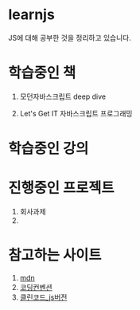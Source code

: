 # learnjs

JS에 대해 공부한 것을 정리하고 있습니다.


# 학습중인 책

1. 모던자바스크립트 deep dive

2. Let's Get IT 자바스크립트 프로그래밍

# 학습중인 강의

# 진행중인 프로젝트
1. 회사과제
2. 

# 참고하는 사이트


1. [mdn](https://developer.mozilla.org/ko/docs/Web/JavaScript)
2. [코딩컨벤션](https://ui.toast.com/fe-guide/ko_CODING-CONVENTION)
3. [클린코드_js버전](https://github.com/qkraudghgh/clean-code-javascript-ko)